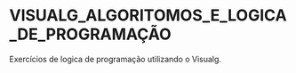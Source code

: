 # VISUALG_ALGORITOMOS_E_LOGICA_DE_PROGRAMAÇÃO
Exercícios de logica de programação utilizando o Visualg.
